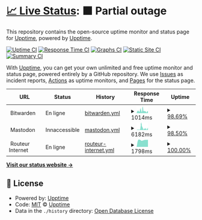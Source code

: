 # [📈 Live Status](https://status.geekcorner.eu.org): <!--live status--> **🟧 Partial outage**

This repository contains the open-source uptime monitor and status page for [Upptime](https://upptime.js.org), powered by [Upptime](https://github.com/upptime/upptime).

[![Uptime CI](https://github.com/GeekCornerGH/status-page/workflows/Uptime%20CI/badge.svg)](https://github.com/GeekCornerGH/status-page/actions?query=workflow%3A%22Uptime+CI%22)
[![Response Time CI](https://github.com/GeekCornerGH/status-page/workflows/Response%20Time%20CI/badge.svg)](https://github.com/GeekCornerGH/status-page/actions?query=workflow%3A%22Response+Time+CI%22)
[![Graphs CI](https://github.com/GeekCornerGH/status-page/workflows/Graphs%20CI/badge.svg)](https://github.com/GeekCornerGH/status-page/actions?query=workflow%3A%22Graphs+CI%22)
[![Static Site CI](https://github.com/GeekCornerGH/status-page/workflows/Static%20Site%20CI/badge.svg)](https://github.com/GeekCornerGH/status-page/actions?query=workflow%3A%22Static+Site+CI%22)
[![Summary CI](https://github.com/GeekCornerGH/status-page/workflows/Summary%20CI/badge.svg)](https://github.com/GeekCornerGH/status-page/actions?query=workflow%3A%22Summary+CI%22)

With [Upptime](https://upptime.js.org), you can get your own unlimited and free uptime monitor and status page, powered entirely by a GitHub repository. We use [Issues](https://github.com/upptime/upptime/issues) as incident reports, [Actions](https://github.com/GeekCornerGH/status-page/actions) as uptime monitors, and [Pages](https://status.geekcorner.eu.org) for the status page.

<!--start: status pages-->
<!-- This summary is generated by Upptime (https://github.com/upptime/upptime) -->
<!-- Do not edit this manually, your changes will be overwritten -->
<!-- prettier-ignore -->
| URL | Status | History | Response Time | Uptime |
| --- | ------ | ------- | ------------- | ------ |
| <img alt="" src="https://icons.duckduckgo.com/ip3/null.ico" height="13"> Bitwarden | En ligne | [bitwarden.yml](https://github.com/GeekCornerGH/status-page/commits/HEAD/history/bitwarden.yml) | <details><summary><img alt="Response time graph" src="./graphs/bitwarden/response-time-week.png" height="20"> 1014ms</summary><br><a href="https://status.geekcorner.eu.org/history/bitwarden"><img alt="Response time 1679" src="https://img.shields.io/endpoint?url=https%3A%2F%2Fraw.githubusercontent.com%2FGeekCornerGH%2Fstatus-page%2FHEAD%2Fapi%2Fbitwarden%2Fresponse-time.json"></a><br><a href="https://status.geekcorner.eu.org/history/bitwarden"><img alt="24-hour response time 614" src="https://img.shields.io/endpoint?url=https%3A%2F%2Fraw.githubusercontent.com%2FGeekCornerGH%2Fstatus-page%2FHEAD%2Fapi%2Fbitwarden%2Fresponse-time-day.json"></a><br><a href="https://status.geekcorner.eu.org/history/bitwarden"><img alt="7-day response time 1014" src="https://img.shields.io/endpoint?url=https%3A%2F%2Fraw.githubusercontent.com%2FGeekCornerGH%2Fstatus-page%2FHEAD%2Fapi%2Fbitwarden%2Fresponse-time-week.json"></a><br><a href="https://status.geekcorner.eu.org/history/bitwarden"><img alt="30-day response time 1883" src="https://img.shields.io/endpoint?url=https%3A%2F%2Fraw.githubusercontent.com%2FGeekCornerGH%2Fstatus-page%2FHEAD%2Fapi%2Fbitwarden%2Fresponse-time-month.json"></a><br><a href="https://status.geekcorner.eu.org/history/bitwarden"><img alt="1-year response time 1679" src="https://img.shields.io/endpoint?url=https%3A%2F%2Fraw.githubusercontent.com%2FGeekCornerGH%2Fstatus-page%2FHEAD%2Fapi%2Fbitwarden%2Fresponse-time-year.json"></a></details> | <details><summary><a href="https://status.geekcorner.eu.org/history/bitwarden">98.69%</a></summary><a href="https://status.geekcorner.eu.org/history/bitwarden"><img alt="All-time uptime 99.41%" src="https://img.shields.io/endpoint?url=https%3A%2F%2Fraw.githubusercontent.com%2FGeekCornerGH%2Fstatus-page%2FHEAD%2Fapi%2Fbitwarden%2Fuptime.json"></a><br><a href="https://status.geekcorner.eu.org/history/bitwarden"><img alt="24-hour uptime 100.00%" src="https://img.shields.io/endpoint?url=https%3A%2F%2Fraw.githubusercontent.com%2FGeekCornerGH%2Fstatus-page%2FHEAD%2Fapi%2Fbitwarden%2Fuptime-day.json"></a><br><a href="https://status.geekcorner.eu.org/history/bitwarden"><img alt="7-day uptime 98.69%" src="https://img.shields.io/endpoint?url=https%3A%2F%2Fraw.githubusercontent.com%2FGeekCornerGH%2Fstatus-page%2FHEAD%2Fapi%2Fbitwarden%2Fuptime-week.json"></a><br><a href="https://status.geekcorner.eu.org/history/bitwarden"><img alt="30-day uptime 99.32%" src="https://img.shields.io/endpoint?url=https%3A%2F%2Fraw.githubusercontent.com%2FGeekCornerGH%2Fstatus-page%2FHEAD%2Fapi%2Fbitwarden%2Fuptime-month.json"></a><br><a href="https://status.geekcorner.eu.org/history/bitwarden"><img alt="1-year uptime 99.41%" src="https://img.shields.io/endpoint?url=https%3A%2F%2Fraw.githubusercontent.com%2FGeekCornerGH%2Fstatus-page%2FHEAD%2Fapi%2Fbitwarden%2Fuptime-year.json"></a></details>
| <img alt="" src="https://icons.duckduckgo.com/ip3/null.ico" height="13"> Mastodon | Innaccessible | [mastodon.yml](https://github.com/GeekCornerGH/status-page/commits/HEAD/history/mastodon.yml) | <details><summary><img alt="Response time graph" src="./graphs/mastodon/response-time-week.png" height="20"> 6182ms</summary><br><a href="https://status.geekcorner.eu.org/history/mastodon"><img alt="Response time 3570" src="https://img.shields.io/endpoint?url=https%3A%2F%2Fraw.githubusercontent.com%2FGeekCornerGH%2Fstatus-page%2FHEAD%2Fapi%2Fmastodon%2Fresponse-time.json"></a><br><a href="https://status.geekcorner.eu.org/history/mastodon"><img alt="24-hour response time 4400" src="https://img.shields.io/endpoint?url=https%3A%2F%2Fraw.githubusercontent.com%2FGeekCornerGH%2Fstatus-page%2FHEAD%2Fapi%2Fmastodon%2Fresponse-time-day.json"></a><br><a href="https://status.geekcorner.eu.org/history/mastodon"><img alt="7-day response time 6182" src="https://img.shields.io/endpoint?url=https%3A%2F%2Fraw.githubusercontent.com%2FGeekCornerGH%2Fstatus-page%2FHEAD%2Fapi%2Fmastodon%2Fresponse-time-week.json"></a><br><a href="https://status.geekcorner.eu.org/history/mastodon"><img alt="30-day response time 3337" src="https://img.shields.io/endpoint?url=https%3A%2F%2Fraw.githubusercontent.com%2FGeekCornerGH%2Fstatus-page%2FHEAD%2Fapi%2Fmastodon%2Fresponse-time-month.json"></a><br><a href="https://status.geekcorner.eu.org/history/mastodon"><img alt="1-year response time 3570" src="https://img.shields.io/endpoint?url=https%3A%2F%2Fraw.githubusercontent.com%2FGeekCornerGH%2Fstatus-page%2FHEAD%2Fapi%2Fmastodon%2Fresponse-time-year.json"></a></details> | <details><summary><a href="https://status.geekcorner.eu.org/history/mastodon">98.50%</a></summary><a href="https://status.geekcorner.eu.org/history/mastodon"><img alt="All-time uptime 91.76%" src="https://img.shields.io/endpoint?url=https%3A%2F%2Fraw.githubusercontent.com%2FGeekCornerGH%2Fstatus-page%2FHEAD%2Fapi%2Fmastodon%2Fuptime.json"></a><br><a href="https://status.geekcorner.eu.org/history/mastodon"><img alt="24-hour uptime 98.15%" src="https://img.shields.io/endpoint?url=https%3A%2F%2Fraw.githubusercontent.com%2FGeekCornerGH%2Fstatus-page%2FHEAD%2Fapi%2Fmastodon%2Fuptime-day.json"></a><br><a href="https://status.geekcorner.eu.org/history/mastodon"><img alt="7-day uptime 98.50%" src="https://img.shields.io/endpoint?url=https%3A%2F%2Fraw.githubusercontent.com%2FGeekCornerGH%2Fstatus-page%2FHEAD%2Fapi%2Fmastodon%2Fuptime-week.json"></a><br><a href="https://status.geekcorner.eu.org/history/mastodon"><img alt="30-day uptime 90.54%" src="https://img.shields.io/endpoint?url=https%3A%2F%2Fraw.githubusercontent.com%2FGeekCornerGH%2Fstatus-page%2FHEAD%2Fapi%2Fmastodon%2Fuptime-month.json"></a><br><a href="https://status.geekcorner.eu.org/history/mastodon"><img alt="1-year uptime 91.76%" src="https://img.shields.io/endpoint?url=https%3A%2F%2Fraw.githubusercontent.com%2FGeekCornerGH%2Fstatus-page%2FHEAD%2Fapi%2Fmastodon%2Fuptime-year.json"></a></details>
| <img alt="" src="https://icons.duckduckgo.com/ip3/null.ico" height="13"> Routeur Internet | En ligne | [routeur-internet.yml](https://github.com/GeekCornerGH/status-page/commits/HEAD/history/routeur-internet.yml) | <details><summary><img alt="Response time graph" src="./graphs/routeur-internet/response-time-week.png" height="20"> 1798ms</summary><br><a href="https://status.geekcorner.eu.org/history/routeur-internet"><img alt="Response time 2178" src="https://img.shields.io/endpoint?url=https%3A%2F%2Fraw.githubusercontent.com%2FGeekCornerGH%2Fstatus-page%2FHEAD%2Fapi%2Frouteur-internet%2Fresponse-time.json"></a><br><a href="https://status.geekcorner.eu.org/history/routeur-internet"><img alt="24-hour response time 1880" src="https://img.shields.io/endpoint?url=https%3A%2F%2Fraw.githubusercontent.com%2FGeekCornerGH%2Fstatus-page%2FHEAD%2Fapi%2Frouteur-internet%2Fresponse-time-day.json"></a><br><a href="https://status.geekcorner.eu.org/history/routeur-internet"><img alt="7-day response time 1798" src="https://img.shields.io/endpoint?url=https%3A%2F%2Fraw.githubusercontent.com%2FGeekCornerGH%2Fstatus-page%2FHEAD%2Fapi%2Frouteur-internet%2Fresponse-time-week.json"></a><br><a href="https://status.geekcorner.eu.org/history/routeur-internet"><img alt="30-day response time 2020" src="https://img.shields.io/endpoint?url=https%3A%2F%2Fraw.githubusercontent.com%2FGeekCornerGH%2Fstatus-page%2FHEAD%2Fapi%2Frouteur-internet%2Fresponse-time-month.json"></a><br><a href="https://status.geekcorner.eu.org/history/routeur-internet"><img alt="1-year response time 2178" src="https://img.shields.io/endpoint?url=https%3A%2F%2Fraw.githubusercontent.com%2FGeekCornerGH%2Fstatus-page%2FHEAD%2Fapi%2Frouteur-internet%2Fresponse-time-year.json"></a></details> | <details><summary><a href="https://status.geekcorner.eu.org/history/routeur-internet">100.00%</a></summary><a href="https://status.geekcorner.eu.org/history/routeur-internet"><img alt="All-time uptime 99.95%" src="https://img.shields.io/endpoint?url=https%3A%2F%2Fraw.githubusercontent.com%2FGeekCornerGH%2Fstatus-page%2FHEAD%2Fapi%2Frouteur-internet%2Fuptime.json"></a><br><a href="https://status.geekcorner.eu.org/history/routeur-internet"><img alt="24-hour uptime 100.00%" src="https://img.shields.io/endpoint?url=https%3A%2F%2Fraw.githubusercontent.com%2FGeekCornerGH%2Fstatus-page%2FHEAD%2Fapi%2Frouteur-internet%2Fuptime-day.json"></a><br><a href="https://status.geekcorner.eu.org/history/routeur-internet"><img alt="7-day uptime 100.00%" src="https://img.shields.io/endpoint?url=https%3A%2F%2Fraw.githubusercontent.com%2FGeekCornerGH%2Fstatus-page%2FHEAD%2Fapi%2Frouteur-internet%2Fuptime-week.json"></a><br><a href="https://status.geekcorner.eu.org/history/routeur-internet"><img alt="30-day uptime 99.94%" src="https://img.shields.io/endpoint?url=https%3A%2F%2Fraw.githubusercontent.com%2FGeekCornerGH%2Fstatus-page%2FHEAD%2Fapi%2Frouteur-internet%2Fuptime-month.json"></a><br><a href="https://status.geekcorner.eu.org/history/routeur-internet"><img alt="1-year uptime 99.95%" src="https://img.shields.io/endpoint?url=https%3A%2F%2Fraw.githubusercontent.com%2FGeekCornerGH%2Fstatus-page%2FHEAD%2Fapi%2Frouteur-internet%2Fuptime-year.json"></a></details>

<!--end: status pages-->

[**Visit our status website →**](https://status.geekcorner.eu.org)

## 📄 License

- Powered by: [Upptime](https://github.com/upptime/upptime)
- Code: [MIT](./LICENSE) © [Upptime](https://upptime.js.org)
- Data in the `./history` directory: [Open Database License](https://opendatacommons.org/licenses/odbl/1-0/)
